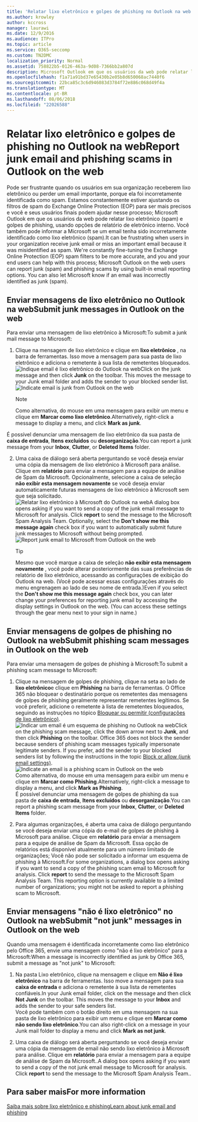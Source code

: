 ```yaml
---
title: 'Relatar lixo eletrônico e golpes de phishing no Outlook na web '
ms.author: krowley
author: kccross
manager: laurawi
ms.date: 12/9/2016
ms.audience: ITPro
ms.topic: article
ms.service: O365-seccomp
ms.custom: TN2DMC
localization_priority: Normal
ms.assetid: 758822b5-0126-463a-9d08-7366bb2a807d
description: Microsoft Outlook em que os usuários da web pode relatar lixo eletrônico (spam) e golpes de phishing, usando opções de relatório de eletrônico interno. Você também pode informar a Microsoft se um email tenha sido incorretamente identificado como lixo eletrônico (spam).
ms.openlocfilehash: f1a71a91bd37e65430b2e05b8d650068ac7440f6
ms.sourcegitcommit: 22bca85c3c6d946083d3784f72e886c068d49f4a
ms.translationtype: MT
ms.contentlocale: pt-BR
ms.lasthandoff: 08/06/2018
ms.locfileid: "22026588"
---
```

# <a name="report-junk-email-and-phishing-scams-in-outlook-on-the-web"></a><span data-ttu-id="1eb0c-104">Relatar lixo eletrônico e golpes de phishing no Outlook na web</span><span class="sxs-lookup"><span data-stu-id="1eb0c-104">Report junk email and phishing scams in Outlook on the web</span></span> 

<span data-ttu-id="1eb0c-p102">Pode ser frustrante quando os usuários em sua organização receberem lixo eletrônico ou perder um email importante, porque ela foi incorretamente identificada como spam. Estamos constantemente estiver ajustando os filtros de spam do Exchange Online Protection (EOP) para ser mais precisos e você e seus usuários finais podem ajudar nesse processo; Microsoft Outlook em que os usuários da web pode relatar lixo eletrônico (spam) e golpes de phishing, usando opções de relatório de eletrônico interno. Você também pode informar a Microsoft se um email tenha sido incorretamente identificado como lixo eletrônico (spam).</span><span class="sxs-lookup"><span data-stu-id="1eb0c-p102">It can be frustrating when users in your organization receive junk email or miss an important email because it was misidentified as spam. We're constantly fine-tuning the Exchange Online Protection (EOP) spam filters to be more accurate, and you and your end users can help with this process; Microsoft Outlook on the web users can report junk (spam) and phishing scams by using built-in email reporting options. You can also let Microsoft know if an email was incorrectly identified as junk (spam).</span></span>
  
## <a name="submit-junk-messages-in-outlook-on-the-web"></a><span data-ttu-id="1eb0c-108">Enviar mensagens de lixo eletrônico no Outlook na web</span><span class="sxs-lookup"><span data-stu-id="1eb0c-108">Submit junk messages in Outlook on the web</span></span>

<span data-ttu-id="1eb0c-109">Para enviar uma mensagem de lixo eletrônico à Microsoft:</span><span class="sxs-lookup"><span data-stu-id="1eb0c-109">To submit a junk mail message to Microsoft:</span></span>
  
1. <span data-ttu-id="1eb0c-p103">Clique na mensagem de lixo eletrônico e clique em **lixo eletrônico** , na barra de ferramentas. Isso move a mensagem para sua pasta de lixo eletrônico e adiciona o remetente à sua lista de remetentes bloqueados.  ![Indique email é lixo eletrônico do Outlook na web](media/a10ae792-aab6-4374-a041-6c3f732eb2e3.png)</span><span class="sxs-lookup"><span data-stu-id="1eb0c-p103">Click on the junk message and then click **Junk** on the toolbar. This moves the message to your Junk email folder and adds the sender to your blocked sender list.  ![Indicate email is junk from Outlook on the web](media/a10ae792-aab6-4374-a041-6c3f732eb2e3.png)</span></span>
  
    > [!NOTE]
    > <span data-ttu-id="1eb0c-113">Como alternativa, do mouse em uma mensagem para exibir um menu e clique em **Marcar como lixo eletrônico**.</span><span class="sxs-lookup"><span data-stu-id="1eb0c-113">Alternatively, right-click a message to display a menu, and click **Mark as junk**.</span></span> 
  
<span data-ttu-id="1eb0c-114">É possível denunciar uma mensagem de lixo eletrônico da sua pasta de **caixa de entrada**, **Itens excluídos** ou **desorganização**.</span><span class="sxs-lookup"><span data-stu-id="1eb0c-114">You can report a junk message from your **Inbox**, **Clutter**, or **Deleted Items** folder.</span></span> 
  
2. <span data-ttu-id="1eb0c-p104">Uma caixa de diálogo será aberta perguntando se você deseja enviar uma cópia da mensagem de lixo eletrônico à Microsoft para análise. Clique em **relatório** para enviar a mensagem para a equipe de análise de Spam da Microsoft. Opcionalmente, selecione a caixa de seleção **não exibir esta mensagem novamente** se você deseja enviar automaticamente futuras mensagens de lixo eletrônico à Microsoft sem que seja solicitado.  ![Relatar lixo eletrônico à Microsoft do Outlook na web](media/e8d3a9f9-6eb6-4309-ba6d-643dffdb6a33.png)</span><span class="sxs-lookup"><span data-stu-id="1eb0c-p104">A dialog box opens asking if you want to send a copy of the junk email message to Microsoft for analysis. Click **report** to send the message to the Microsoft Spam Analysis Team. Optionally, select the **Don't show me this message again** check box if you want to automatically submit future junk messages to Microsoft without being prompted.  ![Report junk email to Microsoft from Outlook on the web](media/e8d3a9f9-6eb6-4309-ba6d-643dffdb6a33.png)</span></span>
  
    > [!TIP]
    > <span data-ttu-id="1eb0c-p105">Mesmo que você marque a caixa de seleção **não exibir esta mensagem novamente** , você pode alterar posteriormente das suas preferências de relatório de lixo eletrônico, acessando as configurações de exibição do Outlook na web. (Você pode acessar essas configurações através do menu engrenagem ao lado de seu nome de entrada.)</span><span class="sxs-lookup"><span data-stu-id="1eb0c-p105">Even if you select the **Don't show me this message again** check box, you can later change your preferences for reporting junk email by accessing the display settings in Outlook on the web. (You can access these settings through the gear menu next to your sign in name.)</span></span> 
  
## <a name="submit-phishing-scam-messages-in-outlook-on-the-web"></a><span data-ttu-id="1eb0c-121">Enviar mensagens de golpes de phishing no Outlook na web</span><span class="sxs-lookup"><span data-stu-id="1eb0c-121">Submit phishing scam messages in Outlook on the web</span></span>

<span data-ttu-id="1eb0c-122">Para enviar uma mensagem de golpes de phishing à Microsoft:</span><span class="sxs-lookup"><span data-stu-id="1eb0c-122">To submit a phishing scam message to Microsoft:</span></span>
  
1. <span data-ttu-id="1eb0c-p106">Clique na mensagem de golpes de phishing, clique na seta ao lado de **lixo eletrônico**e clique em **Phishing** na barra de ferramentas. O Office 365 não bloquear o destinatário porque os remetentes das mensagens de golpes de phishing geralmente representar remetentes legítimos. Se você preferir, adicione o remetente à lista de remetentes bloqueados, seguindo as instruções no tópico [Bloquear ou permitir (configurações de lixo eletrônico)](https://go.microsoft.com/fwlink/?LinkId=627572). ![Indicar um email é um esquema de phishing no Outlook na web](media/959bb577-341c-41ee-a159-e46600b2cf8a.png)</span><span class="sxs-lookup"><span data-stu-id="1eb0c-p106">Click on the phishing scam message, click the down arrow next to **Junk**, and then click **Phishing** on the toolbar. Office 365 does not block the sender because senders of phishing scam messages typically impersonate legitimate senders. If you prefer, add the sender to your blocked senders list by following the instructions in the topic [Block or allow (junk email settings)](https://go.microsoft.com/fwlink/?LinkId=627572). ![Indicate an email is a phishing scam in Outlook on the web](media/959bb577-341c-41ee-a159-e46600b2cf8a.png)</span></span></br><span data-ttu-id="1eb0c-127">Como alternativa, do mouse em uma mensagem para exibir um menu e clique em **Marcar como Phishing**.</span><span class="sxs-lookup"><span data-stu-id="1eb0c-127">Alternatively, right-click a message to display a menu, and click **Mark as Phishing**.</span></span></br><span data-ttu-id="1eb0c-128">É possível denunciar uma mensagem de golpes de phishing da sua pasta de **caixa de entrada**, **Itens excluídos** ou **desorganização**.</span><span class="sxs-lookup"><span data-stu-id="1eb0c-128">You can report a phishing scam message from your **Inbox**, **Clutter**, or **Deleted Items** folder.</span></span> 
  
2. <span data-ttu-id="1eb0c-p107">Para algumas organizações, é aberta uma caixa de diálogo perguntando se você deseja enviar uma cópia do e-mail de golpes de phishing à Microsoft para análise. Clique em **relatório** para enviar a mensagem para a equipe de análise de Spam da Microsoft. Essa opção de relatórios está disponível atualmente para um número limitado de organizações; Você não pode ser solicitado a informar um esquema de phishing à Microsoft.</span><span class="sxs-lookup"><span data-stu-id="1eb0c-p107">For some organizations, a dialog box opens asking if you want to send a copy of the phishing scam email to Microsoft for analysis. Click **report** to send the message to the Microsoft Spam Analysis Team. This reporting option is currently available to a limited number of organizations; you might not be asked to report a phishing scam to Microsoft.</span></span> 
    
## <a name="submit-not-junk-messages-in-outlook-on-the-web"></a><span data-ttu-id="1eb0c-132">Enviar mensagens "não é lixo eletrônico" no Outlook na web</span><span class="sxs-lookup"><span data-stu-id="1eb0c-132">Submit "not junk" messages in Outlook on the web</span></span>

<span data-ttu-id="1eb0c-133">Quando uma mensagem é identificada incorretamente como lixo eletrônico pelo Office 365, envie uma mensagem como "não é lixo eletrônico" para a Microsoft:</span><span class="sxs-lookup"><span data-stu-id="1eb0c-133">When a message is incorrectly identified as junk by Office 365, submit a message as "not junk" to Microsoft:</span></span>
  
1. <span data-ttu-id="1eb0c-p108">Na pasta Lixo eletrônico, clique na mensagem e clique em **Não é lixo eletrônico** na barra de ferramentas. Isso move a mensagem para sua **caixa de entrada** e adiciona o remetente à sua lista de remetentes confiáveis.</span><span class="sxs-lookup"><span data-stu-id="1eb0c-p108">In your Junk email folder, click on the message and then click **Not Junk** on the toolbar. This moves the message to your **Inbox** and adds the sender to your safe senders list. </span></span></br><span data-ttu-id="1eb0c-136">Você pode também com o botão direito em uma mensagem na sua pasta de lixo eletrônico para exibir um menu e clique em **Marcar como não sendo lixo eletrônico**.</span><span class="sxs-lookup"><span data-stu-id="1eb0c-136">You can also right-click on a message in your Junk mail folder to display a menu and click **Mark as not junk**.</span></span> 
  
2. <span data-ttu-id="1eb0c-p109">Uma caixa de diálogo será aberta perguntando se você deseja enviar uma cópia da mensagem de email não sendo lixo eletrônico à Microsoft para análise. Clique em **relatório** para enviar a mensagem para a equipe de análise de Spam da Microsoft..</span><span class="sxs-lookup"><span data-stu-id="1eb0c-p109">A dialog box opens asking if you want to send a copy of the not junk email message to Microsoft for analysis. Click **report** to send the message to the Microsoft Spam Analysis Team..</span></span> 
    
## <a name="for-more-information"></a><span data-ttu-id="1eb0c-139">Para saber mais</span><span class="sxs-lookup"><span data-stu-id="1eb0c-139">For more information</span></span>

[<span data-ttu-id="1eb0c-140">Saiba mais sobre lixo eletrônico e phishing</span><span class="sxs-lookup"><span data-stu-id="1eb0c-140">Learn about junk email and phishing</span></span>](https://go.microsoft.com/fwlink/p/?LinkId=270068)
  
  

